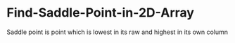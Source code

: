# Find-Saddle-Point-in-2D-Array
Saddle point is point which is lowest in its raw and highest in its own column
